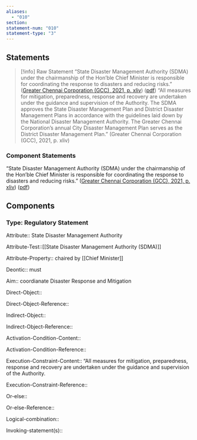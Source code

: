 ```yaml
---
aliases:
  - "010"
section: 
statement-num: "010"
statement-type: "3"
---
```

## Statements 
> [!info] Raw Statement
> “State Disaster Management Authority (SDMA) under the chairmanship of the Hon’ble Chief Minister is responsible for coordinating the response to disasters and reducing risks.” ([Greater Chennai Corporation (GCC), 2021, p. xliv](zotero://select/library/items/AZZSXLC8)) ([pdf](zotero://open-pdf/library/items/ZWDYK52D?page=44&annotation=DSZFNPT4)) 
> “All measures for mitigation, preparedness, response and recovery are undertaken under the guidance and supervision of the Authority. The SDMA approves the State Disaster Management Plan and District Disaster Management Plans in accordance with the guidelines laid down by the National Disaster Management Authority. The Greater Chennai Corporation’s annual City Disaster Management Plan serves as the District Disaster Management Plan.” (Greater Chennai Corporation (GCC), 2021, p. xliv)


### Component Statements
“State Disaster Management Authority (SDMA) under the chairmanship of the Hon’ble Chief Minister is responsible for coordinating the response to disasters and reducing risks.” ([Greater Chennai Corporation (GCC), 2021, p. xliv](zotero://select/library/items/AZZSXLC8)) ([pdf](zotero://open-pdf/library/items/ZWDYK52D?page=44&annotation=DSZFNPT4)) 


## Components
### Type: Regulatory Statement
Attribute:: State Disaster Management Authority 

Attribute-Test::[[State Disaster Management Authority (SDMA)]]

Attribute-Property:: chaired by [[Chief Minister]]


Deontic:: must


Aim:: coordianate Disaster Response and Mitigation


Direct-Object::

Direct-Object-Reference:: 


Indirect-Object::

Indirect-Object-Reference:: 


Activation-Condition-Content::

Activation-Condition-Reference:: 


Execution-Constraint-Content:: “All measures for mitigation, preparedness, response and recovery are undertaken under the guidance and supervision of the Authority. 

Execution-Constraint-Reference:: 


Or-else::

Or-else-Reference:: 


Logical-combination::


Invoking-statement(s)::
